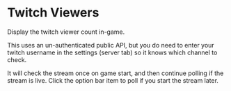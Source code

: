 # Twitch Viewers

Display the twitch viewer count in-game.

This uses an un-authenticated public API, but you do need to enter your twitch username in the settings (server tab) so it knows which channel to check.

It will check the stream once on game start, and then continue polling if the stream is live.  Click the option bar item to poll if you start the stream later.
